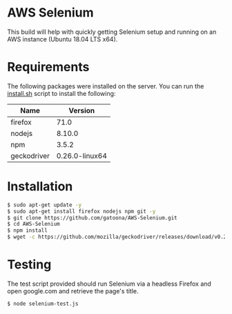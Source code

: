 # AWS Selenium

This build will help with quickly getting Selenium setup and running on an AWS instance (Ubuntu 18.04 LTS x64).

# Requirements

The following packages were installed on the server. You can run the [install.sh](install.sh) script to install the following:

| Name |Version |
| ------ | ------ |
| firefox | 71.0 |
| nodejs | 8.10.0 |
| npm | 3.5.2 |
| geckodriver | 0.26.0-linux64 |

# Installation

```sh
$ sudo apt-get update -y
$ sudo apt-get install firefox nodejs npm git -y
$ git clone https://github.com/gatoona/AWS-Selenium.git
$ cd AWS-Selenium
$ npm install
$ wget -c https://github.com/mozilla/geckodriver/releases/download/v0.26.0/geckodriver-v0.26.0-linux64.tar.gz -O - | tar -xz
```

# Testing

The test script provided should run Selenium via a headless Firefox and open google.com and retrieve the page's title.

```sh
$ node selenium-test.js
```

